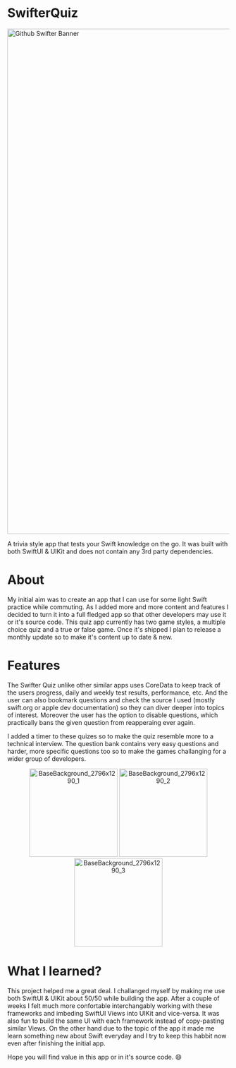 # SwifterQuiz

<img width="1145" alt="Github Swifter Banner" src="https://user-images.githubusercontent.com/26801446/236675380-536b558d-b2f3-48f3-8788-3c0deb3a35fa.png">

A trivia style app that tests your Swift knowledge on the go. It was built with both SwiftUI & UIKit and does not contain any 3rd party dependencies.

# About
My initial aim was to create an app that I can use for some light Swift practice while commuting. As I added more and more content and features I decided to turn it into a full fledged app so that other developers may use it or it's source code. 
This quiz app currently has two game styles, a multiple choice quiz and a true or false game. Once it's shipped I plan to release a monthly update so to make it's content up to date & new.  

# Features
The Swifter Quiz unlike other similar apps uses CoreData to keep track of the users progress, daily and weekly test results, performance, etc. 
And the user can also bookmark questions and check the source I used (mostly swift.org or apple dev documentation) so they can diver deeper into topics of interest. Moreover the user has the option to disable questions, which practically bans the given question from reapperaing ever again. 

I added a timer to these quizes so to make the quiz resemble more to a technical interview. The question bank contains very easy questions and harder, more specific questions too so to make the games challanging for a wider group of developers.

<p align="center">
  <img width="200" alt="BaseBackground_2796x1290_1" src="https://user-images.githubusercontent.com/26801446/236674182-30c80c1b-383e-4c30-8f8a-4f1707479802.png" />
  <img width="200" alt="BaseBackground_2796x1290_2" src="https://user-images.githubusercontent.com/26801446/236674198-30df0ab5-cf27-4f63-8f88-5cab0ccbf417.png" />
  <img width="200" alt="BaseBackground_2796x1290_3" src="https://user-images.githubusercontent.com/26801446/236674711-2517f30e-ae07-4cde-8dc9-260318b4ee69.png" />
</p>

# What I learned?
This project helped me a great deal. I challanged myself by making me use both SwiftUI & UIKit about 50/50 while building the app. After a couple of weeks I felt much more confortable interchangably working with these frameworks and imbeding SwiftUI Views into UIKit and vice-versa. It was also fun to build the same UI with each framework instead of copy-pasting similar Views.
On the other hand due to the topic of the app it made me learn something new about Swift everyday and I try to keep this habbit now even after finishing the initial app.

Hope you will find value in this app or in it's source code. 😄
